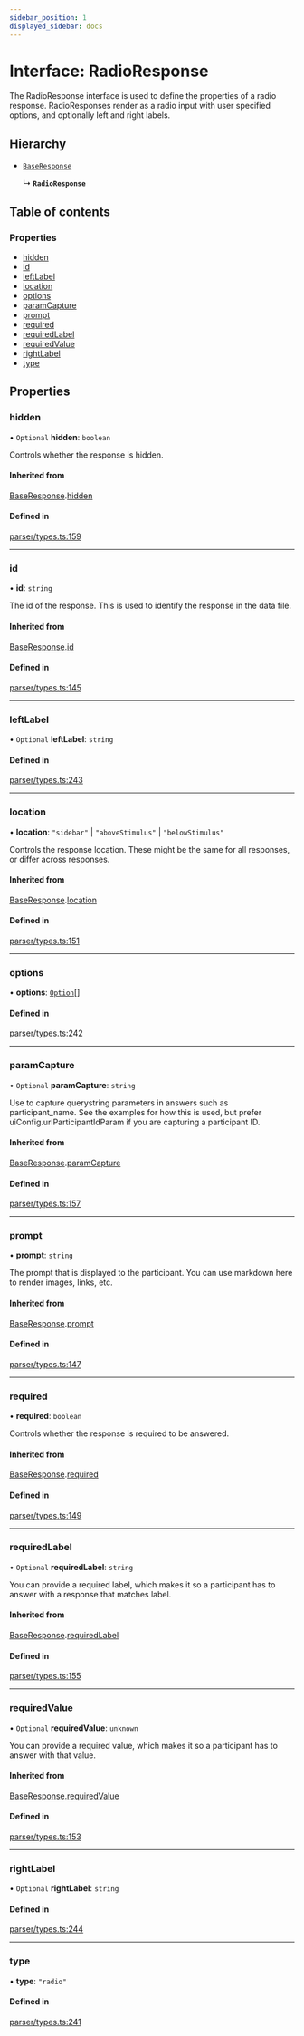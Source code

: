 ```yaml
---
sidebar_position: 1
displayed_sidebar: docs
---
```


# Interface: RadioResponse

The RadioResponse interface is used to define the properties of a radio response.
RadioResponses render as a radio input with user specified options, and optionally left and right labels.

## Hierarchy

- [`BaseResponse`](BaseResponse.md)

  ↳ **`RadioResponse`**

## Table of contents

### Properties

- [hidden](RadioResponse.md#hidden)
- [id](RadioResponse.md#id)
- [leftLabel](RadioResponse.md#leftlabel)
- [location](RadioResponse.md#location)
- [options](RadioResponse.md#options)
- [paramCapture](RadioResponse.md#paramcapture)
- [prompt](RadioResponse.md#prompt)
- [required](RadioResponse.md#required)
- [requiredLabel](RadioResponse.md#requiredlabel)
- [requiredValue](RadioResponse.md#requiredvalue)
- [rightLabel](RadioResponse.md#rightlabel)
- [type](RadioResponse.md#type)

## Properties

### hidden

• `Optional` **hidden**: `boolean`

Controls whether the response is hidden.

#### Inherited from

[BaseResponse](BaseResponse.md).[hidden](BaseResponse.md#hidden)

#### Defined in

[parser/types.ts:159](https://github.com/revisit-studies/study/blob/4b1bc13/src/parser/types.ts#L159)

___

### id

• **id**: `string`

The id of the response. This is used to identify the response in the data file.

#### Inherited from

[BaseResponse](BaseResponse.md).[id](BaseResponse.md#id)

#### Defined in

[parser/types.ts:145](https://github.com/revisit-studies/study/blob/4b1bc13/src/parser/types.ts#L145)

___

### leftLabel

• `Optional` **leftLabel**: `string`

#### Defined in

[parser/types.ts:243](https://github.com/revisit-studies/study/blob/4b1bc13/src/parser/types.ts#L243)

___

### location

• **location**: ``"sidebar"`` \| ``"aboveStimulus"`` \| ``"belowStimulus"``

Controls the response location. These might be the same for all responses, or differ across responses.

#### Inherited from

[BaseResponse](BaseResponse.md).[location](BaseResponse.md#location)

#### Defined in

[parser/types.ts:151](https://github.com/revisit-studies/study/blob/4b1bc13/src/parser/types.ts#L151)

___

### options

• **options**: [`Option`](Option.md)[]

#### Defined in

[parser/types.ts:242](https://github.com/revisit-studies/study/blob/4b1bc13/src/parser/types.ts#L242)

___

### paramCapture

• `Optional` **paramCapture**: `string`

Use to capture querystring parameters in answers such as participant_name. See the examples for how this is used, but prefer uiConfig.urlParticipantIdParam if you are capturing a participant ID.

#### Inherited from

[BaseResponse](BaseResponse.md).[paramCapture](BaseResponse.md#paramcapture)

#### Defined in

[parser/types.ts:157](https://github.com/revisit-studies/study/blob/4b1bc13/src/parser/types.ts#L157)

___

### prompt

• **prompt**: `string`

The prompt that is displayed to the participant. You can use markdown here to render images, links, etc.

#### Inherited from

[BaseResponse](BaseResponse.md).[prompt](BaseResponse.md#prompt)

#### Defined in

[parser/types.ts:147](https://github.com/revisit-studies/study/blob/4b1bc13/src/parser/types.ts#L147)

___

### required

• **required**: `boolean`

Controls whether the response is required to be answered.

#### Inherited from

[BaseResponse](BaseResponse.md).[required](BaseResponse.md#required)

#### Defined in

[parser/types.ts:149](https://github.com/revisit-studies/study/blob/4b1bc13/src/parser/types.ts#L149)

___

### requiredLabel

• `Optional` **requiredLabel**: `string`

You can provide a required label, which makes it so a participant has to answer with a response that matches label.

#### Inherited from

[BaseResponse](BaseResponse.md).[requiredLabel](BaseResponse.md#requiredlabel)

#### Defined in

[parser/types.ts:155](https://github.com/revisit-studies/study/blob/4b1bc13/src/parser/types.ts#L155)

___

### requiredValue

• `Optional` **requiredValue**: `unknown`

You can provide a required value, which makes it so a participant has to answer with that value.

#### Inherited from

[BaseResponse](BaseResponse.md).[requiredValue](BaseResponse.md#requiredvalue)

#### Defined in

[parser/types.ts:153](https://github.com/revisit-studies/study/blob/4b1bc13/src/parser/types.ts#L153)

___

### rightLabel

• `Optional` **rightLabel**: `string`

#### Defined in

[parser/types.ts:244](https://github.com/revisit-studies/study/blob/4b1bc13/src/parser/types.ts#L244)

___

### type

• **type**: ``"radio"``

#### Defined in

[parser/types.ts:241](https://github.com/revisit-studies/study/blob/4b1bc13/src/parser/types.ts#L241)
